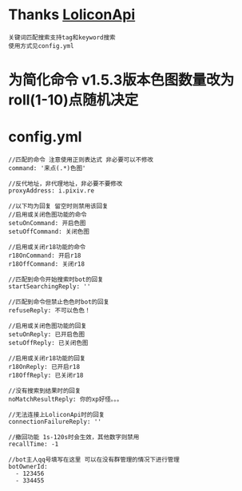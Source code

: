 # Thanks [LoliconApi](api.lolicon.app)
    关键词匹配搜索支持tag和keyword搜索
    使用方式见config.yml
# 为简化命令 v1.5.3版本色图数量改为roll(1-10)点随机决定
# config.yml
    //匹配的命令 注意使用正则表达式 非必要可以不修改
    command: '来点(.*)色图'
    
    //反代地址，非代理地址，非必要不要修改
    proxyAddress: i.pixiv.re
    
    //以下均为回复 留空时则禁用该回复
    //启用或关闭色图功能的命令
    setuOnCommand: 开启色图
    setuOffCommand: 关闭色图
    
    //启用或关闭r18功能的命令
    r18OnCommand: 开启r18
    r18OffCommand: 关闭r18
    
    //匹配到命令开始搜索时bot的回复
    startSearchingReply: ''
    
    //匹配到命令但禁止色色时bot的回复
    refuseReply: 不可以色色！
    
    //启用或关闭色图功能的回复
    setuOnReply: 已开启色图
    setuOffReply: 已关闭色图
    
    //启用或关闭r18功能的回复
    r18OnReply: 已开启r18
    r18OffReply: 已关闭r18
    
    //没有搜索到结果时的回复
    noMatchResultReply: 你的xp好怪。。。
    
    //无法连接上LoliconApi时的回复
    connectionFailureReply: ''
    
    //撤回功能 1s-120s时会生效，其他数字则禁用
    recallTime: -1
    
    //bot主人qq号填写在这里 可以在没有群管理的情况下进行管理
    botOwnerId: 
      - 123456
      - 334455
